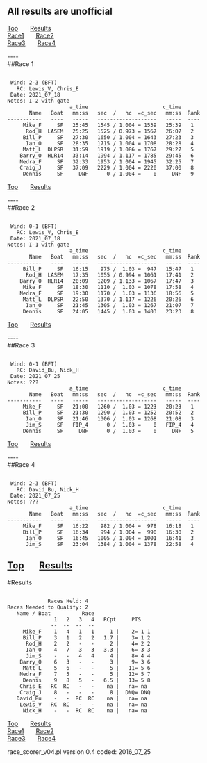 ## All results are unofficial
[Top](#top) &nbsp;&nbsp;&nbsp;&nbsp;&nbsp; [Results](#Results)  
[Race1](#Race1)   &nbsp;&nbsp;&nbsp;&nbsp;&nbsp; [Race2](#Race2)  
[Race3](#Race3)   &nbsp;&nbsp;&nbsp;&nbsp;&nbsp; [Race4](#Race4)  

---- <a name="Race1"></a>  
##Race 1
<pre><code>
 Wind: 2-3 (BFT)  
   RC: Lewis_V, Chris_E  
 Date: 2021_07_18  
Notes: I-2 with gate  
                    a_time                        c_time   
       Name   Boat   mm:ss   sec  /   hc  =c_sec   mm:ss  Rank  
-----------   ----   -----   -------------------   -----  ----  
     Mike_F     SF   25:45   1545 / 1.004 = 1539   25:39   1  
      Rod_H  LASEM   25:25   1525 / 0.973 = 1567   26:07   2  
     Bill_P     SF   27:30   1650 / 1.004 = 1643   27:23   3  
      Ian_O     SF   28:35   1715 / 1.004 = 1708   28:28   4  
     Matt_L  DLPSR   31:59   1919 / 1.086 = 1767   29:27   5  
    Barry_O  HLR14   33:14   1994 / 1.117 = 1785   29:45   6  
    Nedra_F     SF   32:33   1953 / 1.004 = 1945   32:25   7  
    Craig_J     SF   37:09   2229 / 1.004 = 2220   37:00   8  
     Dennis     SF     DNF      0 / 1.004 =    0     DNF   9  
</code></pre>
[Top](#top) &nbsp;&nbsp;&nbsp;&nbsp;&nbsp; [Results](#Results)  

---- <a name="Race2"></a>  
##Race 2
<pre><code>
 Wind: 0-1 (BFT)  
   RC: Lewis_V, Chris_E  
 Date: 2021_07_18  
Notes: I-1 with gate  
                    a_time                        c_time   
       Name   Boat   mm:ss   sec  /   hc  =c_sec   mm:ss  Rank  
-----------   ----   -----   -------------------   -----  ----  
     Bill_P     SF   16:15    975 /  1.03 =  947   15:47   1  
      Rod_H  LASEM   17:35   1055 / 0.994 = 1061   17:41   2  
    Barry_O  HLR14   20:09   1209 / 1.133 = 1067   17:47   3  
     Mike_F     SF   18:30   1110 /  1.03 = 1078   17:58   4  
    Nedra_F     SF   19:30   1170 /  1.03 = 1136   18:56   5  
     Matt_L  DLPSR   22:50   1370 / 1.117 = 1226   20:26   6  
      Ian_O     SF   21:45   1305 /  1.03 = 1267   21:07   7  
     Dennis     SF   24:05   1445 /  1.03 = 1403   23:23   8  
</code></pre>
[Top](#top) &nbsp;&nbsp;&nbsp;&nbsp;&nbsp; [Results](#Results)  

---- <a name="Race3"></a>  
##Race 3
<pre><code>
 Wind: 0-1 (BFT)  
   RC: David_Bu, Nick_H  
 Date: 2021_07_25  
Notes: ???  
                    a_time                        c_time   
       Name   Boat   mm:ss   sec  /   hc  =c_sec   mm:ss  Rank  
-----------   ----   -----   -------------------   -----  ----  
     Mike_F     SF   21:00   1260 /  1.03 = 1223   20:23   1  
     Bill_P     SF   21:30   1290 /  1.03 = 1252   20:52   2  
      Ian_O     SF   21:46   1306 /  1.03 = 1268   21:08   3  
      Jim_S     SF   FIP_4      0 /  1.03 =    0   FIP_4   4  
     Dennis     SF     DNF      0 /  1.03 =    0     DNF   5  
</code></pre>
[Top](#top) &nbsp;&nbsp;&nbsp;&nbsp;&nbsp; [Results](#Results)  

---- <a name="Race4"></a>  
##Race 4
<pre><code>
 Wind: 2-3 (BFT)  
   RC: David_Bu, Nick_H  
 Date: 2021_07_25  
Notes: ???  
                    a_time                        c_time   
       Name   Boat   mm:ss   sec  /   hc  =c_sec   mm:ss  Rank  
-----------   ----   -----   -------------------   -----  ----  
     Mike_F     SF   16:22    982 / 1.004 =  978   16:18   1  
     Bill_P     SF   16:34    994 / 1.004 =  990   16:30   2  
      Ian_O     SF   16:45   1005 / 1.004 = 1001   16:41   3  
      Jim_S     SF   23:04   1384 / 1.004 = 1378   22:58   4  
</code></pre>
[Top](#top) &nbsp;&nbsp;&nbsp;&nbsp;&nbsp; [Results](#Results)  
----

<a name="Results"></a>

#Results  
<pre><code>
             Races Held: 4  
Races Needed to Qualify: 2  
   Name / Boat          Race  
               1   2   3   4   RCpt     PTS
              --  --  --  --  
     Mike_F    1   4   1   1     1 |    2= 1 1  
     Bill_P    3   1   2   2   1.7 |    3= 1 2  
      Rod_H    2   2   -   -     2 |    4= 2 2  
      Ian_O    4   7   3   3   3.3 |    6= 3 3  
      Jim_S    -   -   4   4     4 |    8= 4 4  
    Barry_O    6   3   -   -     3 |    9= 3 6  
     Matt_L    5   6   -   -     5 |   11= 5 6  
    Nedra_F    7   5   -   -     5 |   12= 5 7  
     Dennis    9   8   5   -   6.5 |   13= 5 8  
    Chris_E   RC  RC   -   -    na |   na= na  
    Craig_J    8   -   -   -     8 |  DNQ= DNQ  
   David_Bu    -   -  RC  RC    na |   na= na  
    Lewis_V   RC  RC   -   -    na |   na= na  
     Nick_H    -   -  RC  RC    na |   na= na  
</code></pre>

[Top](#top) &nbsp;&nbsp;&nbsp;&nbsp;&nbsp; [Results](#Results)  
[Race1](#Race1)   &nbsp;&nbsp;&nbsp;&nbsp;&nbsp; [Race2](#Race2)  
[Race3](#Race3)   &nbsp;&nbsp;&nbsp;&nbsp;&nbsp; [Race4](#Race4)  


race_scorer_v04.pl version 0.4 coded: 2016_07_25
